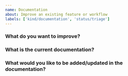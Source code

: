 ```yaml
---
name: Documentation
about: Improve an existing feature or workflow
labels: ['kind/documentation', 'status/triage']
---
```


### What do you want to improve?

### What is the current documentation?

### What would you like to be added/updated in the documentation?
